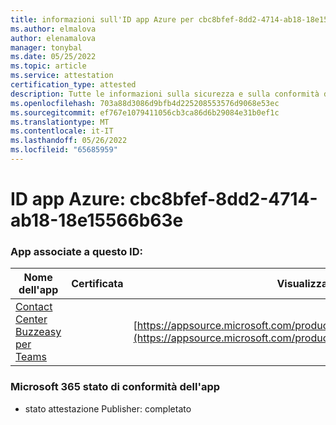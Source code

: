 ```yaml
---
title: informazioni sull'ID app Azure per cbc8bfef-8dd2-4714-ab18-18e15566b63e
ms.author: elmalova
author: elenamalova
manager: tonybal
ms.date: 05/25/2022
ms.topic: article
ms.service: attestation
certification_type: attested
description: Tutte le informazioni sulla sicurezza e sulla conformità disponibili per cbc8bfef-8dd2-4714-ab18-18e15566b63e.
ms.openlocfilehash: 703a88d3086d9bfb4d225208553576d9068e53ec
ms.sourcegitcommit: ef767e1079411056cb3ca86d6b29084e31b0ef1c
ms.translationtype: MT
ms.contentlocale: it-IT
ms.lasthandoff: 05/26/2022
ms.locfileid: "65685959"
---
```

# <a name="azure-app-id-cbc8bfef-8dd2-4714-ab18-18e15566b63e"></a>ID app Azure: cbc8bfef-8dd2-4714-ab18-18e15566b63e


### <a name="apps-associated-with-this-id"></a>App associate a questo ID:
| **Nome dell'app** | **Certificata** | **Visualizzazione in AppSource** |
|--------------|---------------|-----------------------|
| [Contact Center Buzzeasy per Teams](../forward/geomant.buzzeasy_teams_contact_center.md) |  | [https://appsource.microsoft.com/product/office/geomant.buzzeasy_teams_contact_center](https://appsource.microsoft.com/product/office/geomant.buzzeasy_teams_contact_center) |

### <a name="microsoft-365-app-compliance-status"></a>Microsoft 365 stato di conformità dell'app
- stato attestazione Publisher: completato
